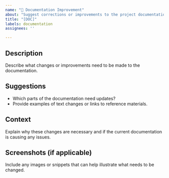 ```yaml
---
name: "📝 Documentation Improvement"
about: "Suggest corrections or improvements to the project documentation"
title: "[DOC]"
labels: documentation
assignees: ''

---
```


## Description
Describe what changes or improvements need to be made to the documentation.

## Suggestions
- Which parts of the documentation need updates?
- Provide examples of text changes or links to reference materials.

## Context
Explain why these changes are necessary and if the current documentation is causing any issues.

## Screenshots (if applicable)
Include any images or snippets that can help illustrate what needs to be changed.
